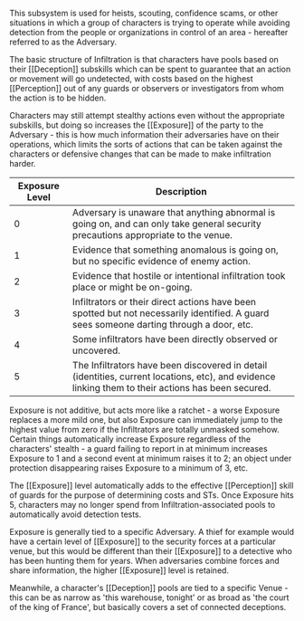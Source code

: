 This subsystem is used for heists, scouting, confidence scams, or other situations in which a group of characters is trying to operate while avoiding detection from the people or organizations in control of an area - hereafter referred to as the Adversary.

The basic structure of Infiltration is that characters have pools based on their [[Deception]] subskills which can be spent to guarantee that an action or movement will go undetected, with costs based on the highest [[Perception]] out of any guards or observers or investigators from whom the action is to be hidden. 

Characters may still attempt stealthy actions even without the appropriate subskills, but doing so increases the [[Exposure]] of the party to the Adversary - this is how much information their adversaries have on their operations, which limits the sorts of actions that can be taken against the characters or defensive changes that can be made to make infiltration harder.

| Exposure Level | Description                                                                                                                                        |
| -------------- | -------------------------------------------------------------------------------------------------------------------------------------------------- |
| 0              | Adversary is unaware that anything abnormal is going on, and can only take general security precautions appropriate to the venue.                  |
| 1              | Evidence that something anomalous is going on, but no specific evidence of enemy action.                                                           |
| 2              | Evidence that hostile or intentional infiltration took place or might be on-going.                                                                 |
| 3              | Infiltrators or their direct actions have been spotted but not necessarily identified. A guard sees someone darting through a door, etc.           |
| 4              | Some infiltrators have been directly observed or uncovered.                                                                                        |
| 5              | The Infiltrators have been discovered in detail (identities, current locations, etc), and evidence linking them to their actions has been secured. |
Exposure is not additive, but acts more like a ratchet - a worse Exposure replaces a more mild one, but also Exposure can immediately jump to the highest value from zero if the Infiltrators are totally unmasked somehow. Certain things automatically increase Exposure regardless of the characters' stealth - a guard failing to report in at minimum increases Exposure to 1 and a second event at minimum raises it to 2; an object under protection disappearing raises Exposure to a minimum of 3, etc.

The [[Exposure]] level automatically adds to the effective [[Perception]] skill of guards for the purpose of determining costs and STs. Once Exposure hits 5, characters may no longer spend from Infiltration-associated pools to automatically avoid detection tests.

Exposure is generally tied to a specific Adversary. A thief for example would have a certain level of [[Exposure]] to the security forces at a particular venue, but this would be different than their [[Exposure]] to a detective who has been hunting them for years. When adversaries combine forces and share information, the higher [[Exposure]] level is retained. 

Meanwhile, a character's [[Deception]] pools are tied to a specific Venue - this can be as narrow as 'this warehouse, tonight' or as broad as 'the court of the king of France', but basically covers a set of connected deceptions.

